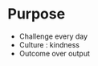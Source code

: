 # Purpose

 * <div  v-click>  Challenge every day </div>
 * <div  v-click>  Culture : kindness </div>
 * <div  v-click>  Outcome over output </div>